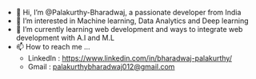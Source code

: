 - 👋 Hi, I’m @Palakurthy-Bharadwaj, a passionate developer from India
- 👀 I’m interested in Machine learning, Data Analytics and Deep learning
- 🌱 I’m currently learning web development and ways to integrate web development with A.I and M.L
- 📫 How to reach me ...
   - LinkedIn : https://www.linkedin.com/in/bharadwaj-palakurthy/
   - Gmail : palakurthybharadwaj012@gmail.com 

<!---
Palakurthy-Bharadwaj/Palakurthy-Bharadwaj is a ✨ special ✨ repository because its `README.md` (this file) appears on your GitHub profile.
You can click the Preview link to take a look at your changes.
--->
